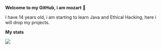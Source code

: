 **Welcome to my GitHub, i am mozart** 👋

I have 14 years old, i am starting to learn Java and Ethical Hacking, here i will drop my projects.

**My stats**

![](https://github-readme-stats.vercel.app/api?username=mozart1337&show_icons=true&theme=city_lights)
